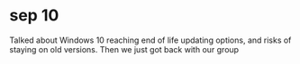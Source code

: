 # sep 10
Talked about Windows 10 reaching end of life updating options, and risks of staying on old versions. Then we just got back with our group